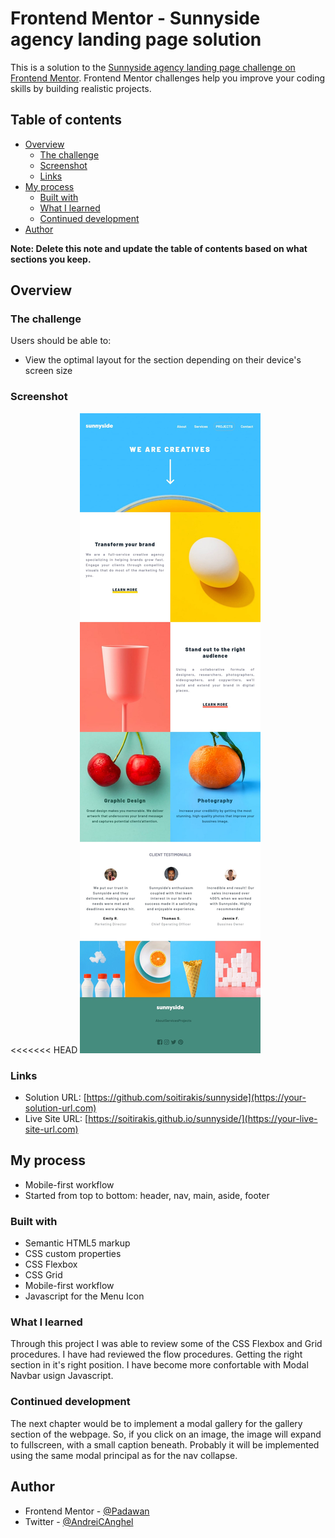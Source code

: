 # Frontend Mentor - Sunnyside agency landing page solution

This is a solution to the [Sunnyside agency landing page challenge on Frontend Mentor](https://www.frontendmentor.io/challenges/sunnyside-agency-landing-page-7yVs3B6ef). Frontend Mentor challenges help you improve your coding skills by building realistic projects.

## Table of contents

- [Overview](#overview)
  - [The challenge](#the-challenge)
  - [Screenshot](#screenshot)
  - [Links](#links)
- [My process](#my-process)
  - [Built with](#built-with)
  - [What I learned](#what-i-learned)
  - [Continued development](#continued-development)
- [Author](#author)

**Note: Delete this note and update the table of contents based on what sections you keep.**

## Overview

### The challenge

Users should be able to:

- View the optimal layout for the section depending on their device's screen size

### Screenshot

<<<<<<< HEAD
![Design preview for sunnySide](./img/Screenshot.jpg)



### Links

- Solution URL: [https://github.com/soitirakis/sunnyside](https://your-solution-url.com)
- Live Site URL: [https://soitirakis.github.io/sunnyside/](https://your-live-site-url.com)

## My process
- Mobile-first workflow 
- Started from top to bottom: header, nav, main, aside, footer

### Built with

- Semantic HTML5 markup
- CSS custom properties
- CSS Flexbox
- CSS Grid
- Mobile-first workflow
- Javascript for the Menu Icon

### What I learned
Through this project I was able to review some of the CSS Flexbox and Grid procedures. 
I have had reviewed the flow procedures. Getting the right section in it's right position. 
I have become more confortable with Modal Navbar usign Javascript.  

### Continued development
The next chapter would be to implement a modal gallery for the gallery section of the webpage. So, if 
you click on an image, the image will expand to fullscreen, with a small caption beneath. Probably it 
will be implemented using the same modal principal as for the nav collapse. 

## Author

- Frontend Mentor - [@Padawan](https://www.frontendmentor.io/profile/soitirakis)
- Twitter - [@AndreiCAnghel](https://www.twitter.com/AndreiCAnghel)

